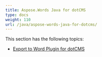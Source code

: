 ```yaml
---
title: Aspose.Words Java for dotCMS
type: docs
weight: 110
url: /java/aspose-words-java-for-dotcms/
---
```


This section has the following topics:

- [Export to Word Plugin for dotCMS](https://docs.aspose.com/words/java/export-to-word-plugin-for-dotcms/)
